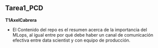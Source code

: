 ## Tarea1_PCD

**T1AxelCabrera**

- El Contenido del repo es el resumen acerca de la importancia del MLops, al igual entre por qué debe haber un canal de comunicación efectiva entre data scientist y con equipo de producción.
